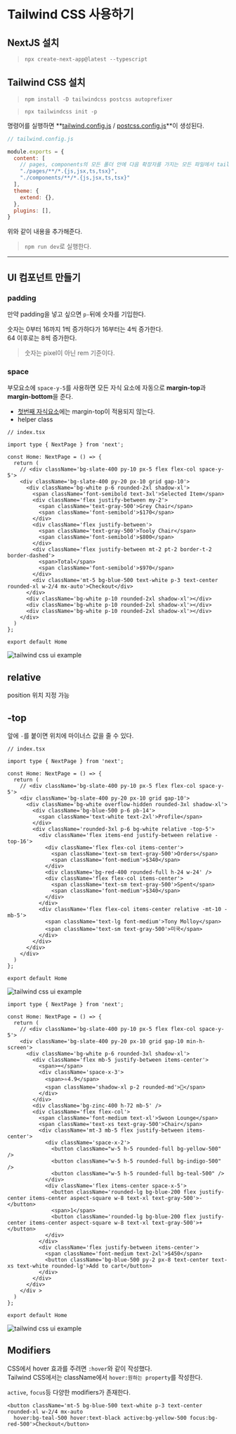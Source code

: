 # Tailwind CSS 사용하기

## NextJS 설치
> `npx create-next-app@latest --typescript`

## Tailwind CSS 설치
> `npm install -D tailwindcss postcss autoprefixer`

> `npx tailwindcss init -p`

명령어를 실행하면 **<u>tailwind.config.js</u> / <u>postcss.config.js</u>**이 생성된다.
```js
// tailwind.config.js

module.exports = {
  content: [
    // pages, components의 모든 폴더 안에 다음 확장자를 가지는 모든 파일에서 tailwindCSS를 사용할 것이다.
    "./pages/**/*.{js,jsx,ts,tsx}",
    "./components/**/*.{js,jsx,ts,tsx}"
  ],
  theme: {
    extend: {},
  },
  plugins: [],
}
```
위와 같이 내용을 추가해준다.

> `npm run dev`로 실행한다.

***
## UI 컴포넌트 만들기

### padding
만약 padding을 넣고 싶으면 `p-`뒤에 숫자를 기입한다.

숫자는 0부터 16까지 1씩 증가하다가 16부터는 4씩 증가한다.<br/>
64 이후로는 8씩 증가한다.
> 숫자는 pixel이 아닌 rem 기준이다.

### space
부모요소에 `space-y-5`를 사용하면 모든 자식 요소에 자동으로 **margin-top**과 **margin-bottom**을 준다.
- <u>첫번째 자식요소</u>에는 margin-top이 적용되지 않는다.
- helper class

```tsx
// index.tsx

import type { NextPage } from 'next';

const Home: NextPage = () => {
  return (
    // <div className='bg-slate-400 py-10 px-5 flex flex-col space-y-5'>
    <div className='bg-slate-400 py-20 px-10 grid gap-10'>
      <div className='bg-white p-6 rounded-2xl shadow-xl'>
        <span className='font-semibold text-3xl'>Selected Item</span>
        <div className='flex justify-between my-2'>
          <span className='text-gray-500'>Grey Chair</span>
          <span className='font-semibold'>$170</span>
        </div>
        <div className='flex justify-between'>
          <span className='text-gray-500'>Tooly Chair</span>
          <span className='font-semibold'>$800</span>
        </div>
        <div className='flex justify-between mt-2 pt-2 border-t-2 border-dashed'>
          <span>Total</span>
          <span className='font-semibold'>$970</span>
        </div>
        <div className='mt-5 bg-blue-500 text-white p-3 text-center rounded-xl w-2/4 mx-auto'>Checkout</div>
      </div>
      <div className='bg-white p-10 rounded-2xl shadow-xl'></div>
      <div className='bg-white p-10 rounded-2xl shadow-xl'></div>
      <div className='bg-white p-10 rounded-2xl shadow-xl'></div>
    </div>
  )
};

export default Home
```

![tailwind css ui example](../images/tailwind_ui_example01.png)


## relative
position 위치 지정 가능

## -top
앞에 `-`를 붙이면 위치에 마이너스 값을 줄 수 있다.

```tsx
// index.tsx

import type { NextPage } from 'next';

const Home: NextPage = () => {
  return (
    // <div className='bg-slate-400 py-10 px-5 flex flex-col space-y-5'>
    <div className='bg-slate-400 py-20 px-10 grid gap-10'>
      <div className='bg-white overflow-hidden rounded-3xl shadow-xl'>
        <div className='bg-blue-500 p-6 pb-14'>
          <span className='text-white text-2xl'>Profile</span>
        </div>
        <div className='rounded-3xl p-6 bg-white relative -top-5'>
          <div className='flex items-end justify-between relative -top-16'>
            <div className='flex flex-col items-center'>
              <span className='text-sm text-gray-500'>Orders</span>
              <span className='font-medium'>$340</span>
            </div>
            <div className='bg-red-400 rounded-full h-24 w-24' />
            <div className='flex flex-col items-center'>
              <span className='text-sm text-gray-500'>Spent</span>
              <span className='font-medium'>$340</span>
            </div>
          </div>
          <div className='flex flex-col items-center relative -mt-10 -mb-5'>
            <span className='text-lg font-medium'>Tony Molloy</span>
            <span className='text-sm text-gray-500'>미국</span>
          </div>
        </div>
      </div>
    </div>
  )
};

export default Home
```

![tailwind css ui example](../images/tailwind_ui_example02.png)


```tsx
import type { NextPage } from 'next';

const Home: NextPage = () => {
  return (
    // <div className='bg-slate-400 py-10 px-5 flex flex-col space-y-5'>
    <div className='bg-slate-400 py-20 px-10 grid gap-10 min-h-screen'>
      <div className='bg-white p-6 rounded-3xl shadow-xl'>
        <div className='flex mb-5 justify-between items-center'>
          <span>⬅️</span>
          <div className='space-x-3'>
            <span>⭐️4.9</span>
            <span className='shadow-xl p-2 rounded-md'>💖</span>
          </div>
        </div>
        <div className='bg-zinc-400 h-72 mb-5' />
        <div className='flex flex-col'>
          <span className='font-medium text-xl'>Swoon Lounge</span>
          <span className='text-xs text-gray-500'>Chair</span>
          <div className='mt-3 mb-5 flex justify-between items-center'>
            <div className='space-x-2'>
              <button className="w-5 h-5 rounded-full bg-yellow-500" />
              <button className="w-5 h-5 rounded-full bg-indigo-500" />
              <button className="w-5 h-5 rounded-full bg-teal-500" />
            </div>
            <div className='flex items-center space-x-5'>
              <button className='rounded-lg bg-blue-200 flex justify-center items-center aspect-square w-8 text-xl text-gray-500'>-</button>
              <span>1</span>
              <button className='rounded-lg bg-blue-200 flex justify-center items-center aspect-square w-8 text-xl text-gray-500'>+</button>
            </div>
          </div>
          <div className='flex justify-between items-center'>
            <span className='font-medium text-2xl'>$450</span>
            <button className='bg-blue-500 py-2 px-8 text-center text-xs text-white rounded-lg'>Add to cart</button>
          </div>
        </div>
      </div>
    </div >
  )
};

export default Home
```

![tailwind css ui example](../images/tailwind_ui_example03.png)


## Modifiers
CSS에서 hover 효과를 주려면 `:hover`와 같이 작성했다.<br/>
Tailwind CSS에서는 className에서 `hover:원하는 property`를 작성한다.

`active`, `focus`등 다양한 modifiers가 존재한다.
```tsx
<button className='mt-5 bg-blue-500 text-white p-3 text-center rounded-xl w-2/4 mx-auto 
  hover:bg-teal-500 hover:text-black active:bg-yellow-500 focus:bg-red-500'>Checkout</button>
```
